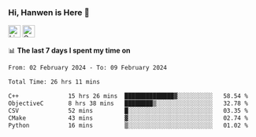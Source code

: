 ### Hi, Hanwen is Here 👋
<p>
	<a href="https://www.linkedin.com/in/liu-hanwen/"><img src="https://img.shields.io/badge/@hanwen-0A66C2?style=flat&logo=LinkedIn&logoColor=white" alt="Linkedin"  height="25px"/></a> 
	<a href="https://scholar.google.com/citations?user=HDF0su0AAAAJ"><img src="https://img.shields.io/badge/scholar-4385FE.svg?&style=plastic&logo=google-scholar&logoColor=white" alt="Google Scholar" height="25px"> </a>
</p>

📊 **The last 7 days I spent my time on** 
<!--START_SECTION:waka-->

```txt
From: 02 February 2024 - To: 09 February 2024

Total Time: 26 hrs 11 mins

C++              15 hrs 26 mins  ██████████████▓░░░░░░░░░░   58.54 %
ObjectiveC       8 hrs 38 mins   ████████▒░░░░░░░░░░░░░░░░   32.78 %
CSV              52 mins         █░░░░░░░░░░░░░░░░░░░░░░░░   03.35 %
CMake            43 mins         ▓░░░░░░░░░░░░░░░░░░░░░░░░   02.74 %
Python           16 mins         ▒░░░░░░░░░░░░░░░░░░░░░░░░   01.02 %
```

<!--END_SECTION:waka-->


<!--
**david990917/david990917** is a ✨ _special_ ✨ repository because its `README.md` (this file) appears on your GitHub profile.

Here are some ideas to get you started:

- 🔭 I’m currently working on ...
- 🌱 I’m currently learning ...
- 👯 I’m looking to collaborate on ...
- 🤔 I’m looking for help with ...
- 💬 Ask me about ...
- 📫 How to reach me: ...
- 😄 Pronouns: ...
- ⚡ Fun fact: ...
-->
